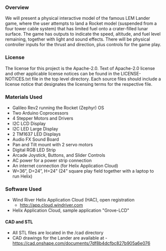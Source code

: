 ### Overview

We will present a physical interactive model of the famous LEM Lander game, where the user attempts to land a Rocket model (suspended from a four tower cable system) that has limited fuel onto a crater-filled lunar surface.  The game has outputs to indicate the speed, altitude, and fuel level remaining, together with light and sound effects. There will be physical controller inputs for the thrust and direction, plus controls for the game play.

### License

The license for this project is the Apache-2.0. Text of Apache-2.0 license and other applicable license notices can be found in the LICENSE-NOTICES.txt file in the top level directory. Each source files should include a license notice that designates the licensing terms for the respective file.

### Materials Used

 * Galileo Rev2 running the Rocket (Zephyr) OS
 * Two Arduino Coprocessors 
 * 4 Stepper Motors and Drivers 
 * I2C LCD Display
 * I2C LED Large Display
 * 2 TM1637 LED Displays
 * Audio FX Sound Board
 * Pan and Tilt mount with 2 servo motors
 * Digital RGB LED Strip
 * Arcade Joystick, Buttons, and Slider Controls
 * AC power for a power strip connection
 * An internet connection (for Helix Application Cloud)
 * W=36”, D=24”, H=24” (24” square play field together with a laptop to run Helix)

### Software Used

  * Wind River Helix Application Cloud (HAC), open registration
    * http://app.cloud.windriver.com
  * Helix Application Cloud, sample application "Grove-LCD"

#### CAD and STL
 * All STL files are located in the /cad directory
 * CAD drawings for the Lander are available at - https://cad.onshape.com/documents/7df8b4dcfbc827b905a6e076
